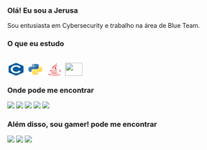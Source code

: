 ### Olá! Eu sou a Jerusa 

Sou entusiasta em Cybersecurity e trabalho na área de Blue Team. 


### O que eu estudo

<div style "display: inline_block"><br>
<img align="center" height="30" width="40" src="https://raw.githubusercontent.com/devicons/devicon/master/icons/c/c-plain.svg">
<img align="center" height="30" width="40" src="https://raw.githubusercontent.com/devicons/devicon/master/icons/python/python-original.svg">
<img align="center" height="30" width="40" src="https://raw.githubusercontent.com/devicons/devicon/master/icons/java/java-plain.svg">
<img align="center" height="30" width="40" src="https://cdn-icons-png.flaticon.com/512/921/921594.png">
</div>

### Onde pode me encontrar

<div>

<a href="https://www.instagram.com/_dearje/" target="_blank"><img src="https://img.shields.io/badge/Instagram-E4405F?style=for-the-badge&logo=instagram&logoColor=white" targert="_blank"></a>
<a href="https://www.twitch.tv/jerusag" target="_blank"><img src="https://img.shields.io/badge/Twitch-9146FF?style=for-the-badge&logo=twitch&logoColor=white" targert="_blank"></a>
<a href="https://lnkd.in/d6TB9BUe" target="_blank"><img src="https://img.shields.io/badge/Discord-7289DA?style=for-the-badge&logo=discord&logoColor=white" targert="_blank"></a>
<a href="mailto:jesa.cg@gmail.com" target="_blank"><img src="https://img.shields.io/badge/Gmail-D14836?style=for-the-badge&logo=gmail&logoColor=white" targert="_blank"></a>
<a href="https://www.linkedin.com/in/jerusacg/" target="_blank"><img src="https://img.shields.io/badge/LinkedIn-0077B5?style=for-the-badge&logo=linkedin&logoColor=white" targert="_blank"></a>

</div>

### Além disso, sou gamer! pode me encontrar

<div>

<a href="https://steamcommunity.com/id/jerusag/" target="_blank"><img src="https://img.shields.io/badge/Steam-000000?style=for-the-badge&logo=steam&logoColor=white" targert="_blank"></a>
<a href="Ywaine#1490" target="_blank"><img src="https://img.shields.io/badge/Battle.net-000?style=for-the-badge&logo=battle.net&logoColor=148EFF" targert="_blank"></a>
<a href="Ywaine#BR1" target="_blank"><img src="https://img.shields.io/badge/Riot_Games-D32936?style=for-the-badge&logo=riot-games&logoColor=white" targert="_blank"></a>

</div>
